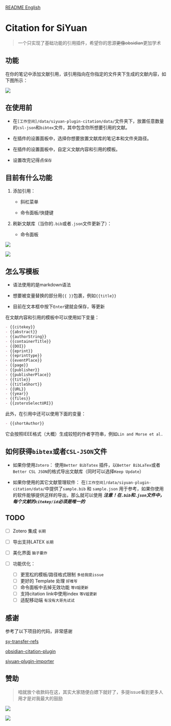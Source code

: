 [README English](https://github.com/WingDr/siyuan-plugin-citation/blob/main/README.md)

# Citation for SiYuan

> 一个只实现了基础功能的引用插件，希望你的思源~~更像obsidian~~更加学术



## 功能

在你的笔记中添加文献引用，该引用指向在你指定的文件夹下生成的文献内容，如下图所示：

![](./preview.png)

## 在使用前

- 在`[工作空间]/data/siyuan-plugin-citation/data/`文件夹下，放置任意数量的`csl-json`和`bibtex`文件，其中包含你所想要引用的文献。

- 在插件的设置面板中，选择你想要放置文献库的笔记本和文件夹路径。

- 在插件的设置面板中，自定义文献内容和引用的模板。

- 设置改完记得点`保存`

## 目前有什么功能

1. 添加引用：
   
   - 斜杠菜单
   
   - 命令面板/快捷键

2. 刷新文献库（当你的`.bib`或者`.json`文件更新了）：
   
   - 命令面板

![](./assets/protyleslash.png)

![](./assets/searchpanel.png)

## 怎么写模板

- 语法使用的是markdown语法

- 想要被变量替换的部分用`{{ }}`包裹，例如`{{title}}`

- 目前在文本框中按下`Enter`键就会保存，等更新

在文献内容和引用的模板中可以使用如下变量：

```markdown
- {{citekey}}
- {{abstract}}
- {{authorString}}
- {{containerTitle}}
- {{DOI}}
- {{eprint}}
- {{eprinttype}}
- {{eventPlace}}
- {{page}}
- {{publisher}}
- {{publisherPlace}}
- {{title}}
- {{titleShort}}
- {{URL}}
- {{year}}
- {{files}}
- {{zoteroSelectURI}}
```

此外，在引用中还可以使用下面的变量：

```markdown
- {{shortAuthor}}
```

它会按照IEEE格式（大概）生成较短的作者字符串，例如`Lin and Morse et al.`

## 如何获得`bibtex`或者`CSL-JSON`文件

- 如果你使用`Zotero`：
  使用`Better BibTatex` 插件，以`Better BibLaTex`或者`Better CSL JSON`的格式导出文献库（同时可以选择`Keep Update`）

- 如果你使用的其它文献管理软件：
  在`[工作空间]/data/siyuan-plugin-citation/data/`中提供了`sample.bib` 和 `sample.json` 用于参考，如果你使用的软件能够提供这样的导出，那么就可以使用
  ***注意！在`.bib`和`.json`文件中，每个文献的`citekey/id`必须是唯一的***

## TODO

- [ ] Zotero 集成 `长期`

- [ ] 导出支持LATEX `长期`

- [ ] 美化界面 `脑子要炸`

- [ ] 功能优化：
  
  - [ ] 更宽松的模板/路径格式限制 `多给我提issue`
  - [ ] 更好的 Template 处理 `好难写`
  - [ ] 命令面板中去掉无效功能 `等V姐更新`
  - [ ] 支持citation link中使用index `等V姐更新`
  - [ ] 适配移动端 `有没有大哥先试试`

## 感谢

参考了以下项目的代码，非常感谢

[sy-transfer-refs](https://github.com/frostime/sy-transfer-refs)

[obsidian-citation-plugin](https://github.com/hans/obsidian-citation-plugin)

[siyuan-plugin-importer](https://github.com/terwer/siyuan-plugin-importer)

## 赞助

> 咱就放个收款码在这，其实大家随便白嫖下就好了，多提issue看到更多人用才是对我最大的鼓励

![](./assets/weixin.jpg)

![](./assets/alipay.jpg)
